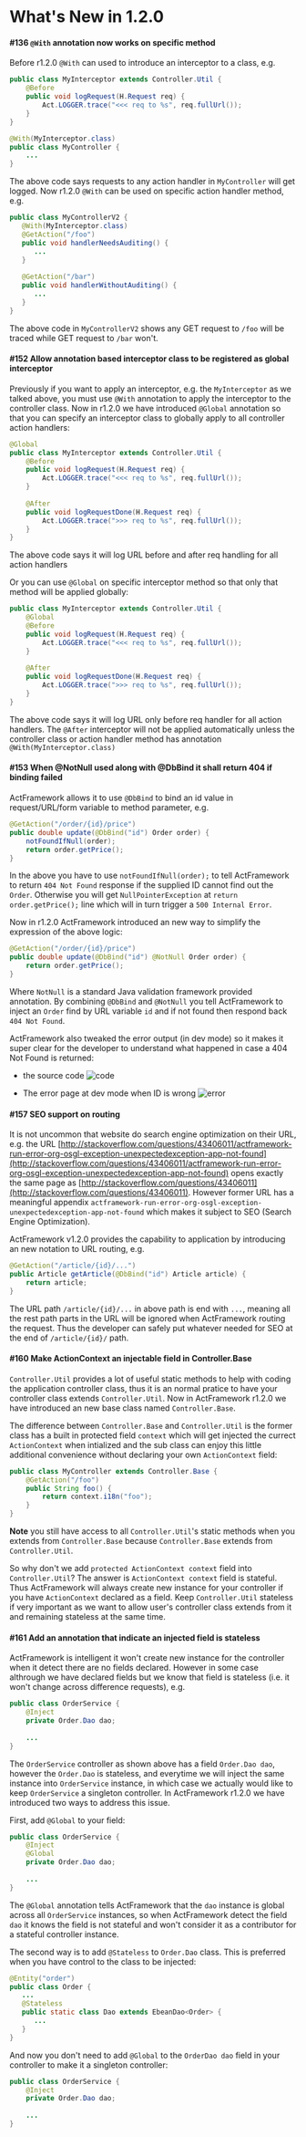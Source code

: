 # What's New in 1.2.0

<a id="i136"></a>
#### #136 `@With` annotation now works on specific method

Before r1.2.0 `@With` can used to introduce an interceptor to a class, e.g.

```java
public class MyInterceptor extends Controller.Util {
    @Before
    public void logRequest(H.Request req) {
        Act.LOGGER.trace("<<< req to %s", req.fullUrl());
    }
}
```

```java
@With(MyInterceptor.class)
public class MyController {
    ...
}
```

The above code says requests to any action handler in `MyController` will get logged. Now r1.2.0 `@With` can be used on specific action handler method, e.g.

```java
public class MyControllerV2 {
   @With(MyInterceptor.class)
   @GetAction("/foo")
   public void handlerNeedsAuditing() {
      ...
   }
   
   @GetAction("/bar")
   public void handlerWithoutAuditing() {
      ...
   }
}
```

The above code in `MyControllerV2` shows any GET request to `/foo` will be traced while GET request to `/bar` won't.

<a id="i152"></a>
#### #152 Allow annotation based interceptor class to be registered as global interceptor

Previously if you want to apply an interceptor, e.g. the `MyInterceptor` as we talked above, you must use `@With` annotation to apply the interceptor to the controller class. Now in r1.2.0 we have introduced `@Global` annotation so that you can specify an interceptor class to globally apply to all controller action handlers:

```java
@Global 
public class MyInterceptor extends Controller.Util {
    @Before
    public void logRequest(H.Request req) {
        Act.LOGGER.trace("<<< req to %s", req.fullUrl());
    }
    
    @After
    public void logRequestDone(H.Request req) {
        Act.LOGGER.trace(">>> req to %s", req.fullUrl());
    }
}
```

The above code says it will log URL before and after req handling for all action handlers

Or you can use `@Global` on specific interceptor method so that only that method will be applied globally:

```java
public class MyInterceptor extends Controller.Util {
    @Global
    @Before
    public void logRequest(H.Request req) {
        Act.LOGGER.trace("<<< req to %s", req.fullUrl());
    }
    
    @After
    public void logRequestDone(H.Request req) {
        Act.LOGGER.trace(">>> req to %s", req.fullUrl());
    }
}
```

The above code says it will log URL only before req handler for all action handlers. The `@After` interceptor will not be applied automatically unless the controller class or action handler method has annotation `@With(MyInterceptor.class)`

<a id='i153'></a>
#### #153 When @NotNull used along with @DbBind it shall return 404 if binding failed

ActFramework allows it to use `@DbBind` to bind an id value in request/URL/form variable to method parameter, e.g.

```java
@GetAction("/order/{id}/price")
public double update(@DbBind("id") Order order) {
    notFoundIfNull(order);
    return order.getPrice();
}
```

In the above you have to use `notFoundIfNull(order);` to tell ActFramework to return `404 Not Found` response if the supplied ID cannot find out the `Order`. Otherwise you will get `NullPointerException` at `return order.getPrice();` line which will in turn trigger a `500 Internal Error`. 

Now in r1.2.0 ActFramework introduced an new way to simplify the expression of the above logic:

```java
@GetAction("/order/{id}/price")
public double update(@DbBind("id") @NotNull Order order) {
    return order.getPrice();
}
```

Where `NotNull` is a standard Java validation framework provided annotation. By combining `@DbBind` and `@NotNull` you tell ActFramework to inject an `Order` find by URL variable `id` and if not found then respond back `404 Not Found`. 

ActFramework also tweaked the error output (in dev mode) so it makes it super clear for the developer to understand what happened in case a 404 Not Found is returned:

* the source code
    ![code](http://i.imgur.com/qV3y89l.png)
    
* The error page at dev mode when ID is wrong
    ![error](http://i.imgur.com/RK3dPwx.png)

<a id='i157'></a>
#### #157 SEO support on routing

It is not uncommon that website do search engine optimization on their URL, e.g. the URL [http://stackoverflow.com/questions/43406011/actframework-run-error-org-osgl-exception-unexpectedexception-app-not-found](http://stackoverflow.com/questions/43406011/actframework-run-error-org-osgl-exception-unexpectedexception-app-not-found) opens exactly the same page as [http://stackoverflow.com/questions/43406011](http://stackoverflow.com/questions/43406011). However former URL has a meaningful appendix `actframework-run-error-org-osgl-exception-unexpectedexception-app-not-found` which makes it subject to SEO (Search Engine Optimization).

ActFramework v1.2.0 provides the capability to application by introducing an new notation to URL routing, e.g.

```java
@GetAction("/article/{id}/...")
public Article getArticle(@DbBind("id") Article article) {
    return article;
}
```

The URL path `/article/{id}/...` in above path is end with `...`, meaning all the rest path parts in the URL will be ignored when ActFramework routing the request. Thus the developer can safely put whatever needed for SEO at the end of `/article/{id}/` path.

<a id="i160"></a>
#### #160 Make ActionContext an injectable field in Controller.Base

`Controller.Util` provides a lot of useful static methods to help with coding the application controller class, thus it is an normal pratice to have your controller class extends `Controller.Util`. Now in ActFramework r1.2.0 we have introduced an new base class named `Controller.Base`. 

The difference between `Controller.Base` and `Controller.Util` is the former class has a built in protected field `context` which will get injected the currect `ActionContext` when intialized and the sub class can enjoy this little additional convenience without declaring your own `ActionContext` field:

```java
public class MyController extends Controller.Base {
    @GetAction("/foo")
    public String foo() {
        return context.i18n("foo");
    }
}
```

**Note** you still have access to all `Controller.Util`'s static methods when you extends from `Controller.Base` because `Controller.Base` extends from `Controller.Util`.

So why don't we add `protected ActionContext context` field into `Controller.Util`? The answer is `ActionContext context` field is stateful. Thus ActFramework will always create new instance for your controller if you have `ActionContext` declared as a field. Keep `Controller.Util` stateless if very important as we want to allow user's controller class extends from it and remaining stateless at the same time.

<a id="i161"></a>
#### #161 Add an annotation that indicate an injected field is stateless

ActFramework is intelligent it won't create new instance for the controller when it detect there are no fields declared. However in some case althrough we have declared fields but we know that field is stateless (i.e. it won't change across difference requests), e.g.

```java
public class OrderService {
    @Inject
    private Order.Dao dao;
    
    ...
}
```

The `OrderService` controller as shown above has a field `Order.Dao dao`, however the `Order.Dao` is stateless, and everytime we will inject the same instance into `OrderService` instance, in which case we actually would like to keep `OrderService` a singleton controller. In ActFramework r1.2.0 we have introduced two ways to address this issue.

First, add `@Global` to your field:

```java
public class OrderService {
    @Inject
    @Global
    private Order.Dao dao;
    
    ...
}
```

The `@Global` annotation tells ActFramework that the `dao` instance is global across all `OrderService` instances, so when ActFramework detect the field `dao` it knows the field is not stateful and won't consider it as a contributor for a stateful controller instance.

The second way is to add `@Stateless` to `Order.Dao` class. This is preferred when you have control to the class to be injected:

```java
@Entity("order")
public class Order {
   ...
   @Stateless
   public static class Dao extends EbeanDao<Order> {
      ...
   }
}
```

And now you don't need to add `@Global` to the `OrderDao dao` field in your controller to make it a singleton controller:

```java
public class OrderService {
    @Inject
    private Order.Dao dao;
    
    ...
}
```

